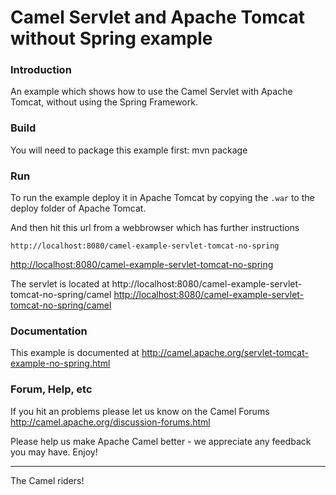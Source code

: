 # Camel Servlet and Apache Tomcat without Spring example

### Introduction
An example which shows how to use the Camel Servlet with Apache Tomcat,
without using the Spring Framework.

### Build
You will need to package this example first:
  mvn package

### Run
To run the example deploy it in Apache Tomcat by copying the `.war` to the
deploy folder of Apache Tomcat.

And then hit this url from a webbrowser which has further
instructions

	http://localhost:8080/camel-example-servlet-tomcat-no-spring
<http://localhost:8080/camel-example-servlet-tomcat-no-spring>

The servlet is located at
	http://localhost:8080/camel-example-servlet-tomcat-no-spring/camel
<http://localhost:8080/camel-example-servlet-tomcat-no-spring/camel>

### Documentation

This example is documented at
  <http://camel.apache.org/servlet-tomcat-example-no-spring.html>

### Forum, Help, etc 

If you hit an problems please let us know on the Camel Forums <http://camel.apache.org/discussion-forums.html>

Please help us make Apache Camel better - we appreciate any feedback you may
have.  Enjoy!


------------------------
The Camel riders!